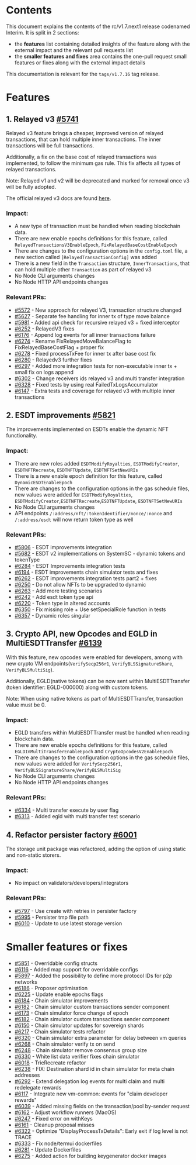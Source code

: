 [comment]: <> (tags/v1.7.16)

# Contents

This document explains the contents of the rc/v1.7.next1 release codenamed Interim. It is split in 2 sections:
- the **features** list containing detailed insights of the feature along with the external impact and the relevant
  pull requests list
- the **smaller features and fixes** area contains the one-pull request small features or fixes along with the
  external impact details

This documentation is relevant for the `tags/v1.7.16` tag release.

# Features

## 1. Relayed v3 [#5741](https://github.com/multiversx/mx-chain-go/pull/5741)

Relayed v3 feature brings a cheaper, improved version of relayed transactions, that can hold multiple inner transactions. 
The inner transactions will be full transactions.

Additionally, a fix on the base cost of relayed transactions was implemented, to follow the minimum gas rule. This fix affects all types of relayed transactions.

Note: Relayed v1 and v2 will be deprecated and marked for removal once v3 will be fully adopted.

The official relayed v3 docs are found [here](https://docs.multiversx.com/developers/relayed-transactions/#relayed-transactions-version-3).
### Impact:
* A new type of transaction must be handled when reading blockchain data.
* There are new enable epochs definitions for this feature, called `RelayedTransactionsV3EnableEpoch`, `FixRelayedBaseCostEnableEpoch`
* There are changes to the configuration options in the `config.toml` file, a new section called `[RelayedTransactionConfig]` was added
* There is a new field in the `Transaction` structure, `InnerTransactions`, that can hold multiple other `Transaction` as part of relayed v3
* No Node CLI arguments changes
* No Node HTTP API endpoints changes

### Relevant PRs:
- [#5572](https://github.com/multiversx/mx-chain-go/pull/5572) - New approach for relayed V3, transaction structure changed
- [#5627](https://github.com/multiversx/mx-chain-go/pull/5627) - Separate fee handling for inner tx of type move balance
- [#5981](https://github.com/multiversx/mx-chain-go/pull/5981) - Added api check for recursive relayed v3 + fixed interceptor
- [#6252](https://github.com/multiversx/mx-chain-go/pull/6252) - RelayedV3 fixes
- [#6176](https://github.com/multiversx/mx-chain-go/pull/6176) - Append log events for all inner transactions failure
- [#6274](https://github.com/multiversx/mx-chain-go/pull/6274) - Rename FixRelayedMoveBalanceFlag to FixRelayedBaseCostFlag + proper fix
- [#6278](https://github.com/multiversx/mx-chain-go/pull/6278) - Fixed processTxFee for inner tx after base cost fix
- [#6280](https://github.com/multiversx/mx-chain-go/pull/6280) - Relayedv3 further fixes
- [#6297](https://github.com/multiversx/mx-chain-go/pull/6297) - Added more integration tests for non-executable inner tx + small fix on logs append
- [#6302](https://github.com/multiversx/mx-chain-go/pull/6302) - Change receivers ids relayed v3 and multi transfer integration
- [#6328](https://github.com/multiversx/mx-chain-go/pull/6328) - Fixed tests by using real FailedTxLogsAccumulator
- [#6147](https://github.com/multiversx/mx-chain-go/pull/6147) - Extra tests and coverage for relayed v3 with multiple inner transactions

## 2. ESDT improvements [#5821](https://github.com/multiversx/mx-chain-go/pull/5821)

The improvements implemented on ESDTs enable the dynamic NFT functionality.

### Impact:
* There are new roles added `ESDTModifyRoyalties`, `ESDTModifyCreator`, `ESDTNFTRecreate`, `ESDTNFTUpdate`, `ESDTNFTSetNewURIs`
* There is a new enable epoch definition for this feature, called `DynamicESDTEnableEpoch`
* There are changes to the configuration options in the gas schedule files, new values were added for `ESDTModifyRoyalties`, `ESDTModifyCreator`,`ESDTNFTRecreate`,`ESDTNFTUpdate`, `ESDTNFTSetNewURIs`
* No Node CLI arguments changes
* API endpoints `/:address/nft/:tokenIdentifier/nonce/:nonce` and `/:address/esdt` will now return token type as well

### Relevant PRs:
- [#5806](https://github.com/multiversx/mx-chain-go/pull/5806) - ESDT improvements integration
- [#5682](https://github.com/multiversx/mx-chain-go/pull/5682) - ESDT v2 implementations on SystemSC - dynamic tokens and tokenType
- [#6284](https://github.com/multiversx/mx-chain-go/pull/6284) - ESDT Improvements integration tests
- [#6194](https://github.com/multiversx/mx-chain-go/pull/6194) - ESDT improvements chain simulator tests and fixes
- [#6262](https://github.com/multiversx/mx-chain-go/pull/6262) - ESDT improvements integration tests part2 + fixes
- [#6250](https://github.com/multiversx/mx-chain-go/pull/6250) - Do not allow NFTs to be upgraded to dynamic
- [#6263](https://github.com/multiversx/mx-chain-go/pull/6263) - Add more testing scenarios
- [#6242](https://github.com/multiversx/mx-chain-go/pull/6242) - Add esdt token type api
- [#6220](https://github.com/multiversx/mx-chain-go/pull/6220) - Token type in altered accounts
- [#6350](https://github.com/multiversx/mx-chain-go/pull/6350) - Fix missing role + Use setSpecialRole function in tests
- [#6357](https://github.com/multiversx/mx-chain-go/pull/6357) - Dynamic roles singular

## 3. Crypto API, new Opcodes and EGLD in MultiESDTTransfer [#6139](https://github.com/multiversx/mx-chain-go/pull/6139)

With this feature, new opcodes were enabled for developers, among with new crypto VM endpoints(`VerifySecp256r1`, `VerifyBLSSignatureShare`, `VerifyBLSMultiSig`).

Additionally, EGLD(native tokens) can be now sent within MultiESDTTransfer (token identifier: EGLD-000000) along with custom tokens.

Note: When using native tokens as part of MultiESDTTransfer, transaction value must be 0. 

### Impact:
* EGLD transfers within MultiESDTTransfer must be handled when reading blockchain data.
* There are new enable epochs definitions for this feature, called `EGLDInMultiTransferEnableEpoch` and `CryptoOpcodesV2EnableEpoch`
* There are changes to the configuration options in the gas schedule files, new values were added for `VerifySecp256r1`, `VerifyBLSSignatureShare`,`VerifyBLSMultiSig`
* No Node CLI arguments changes
* No Node HTTP API endpoints changes

### Relevant PRs:
- [#6334](https://github.com/multiversx/mx-chain-go/pull/6334) - Multi transfer execute by user flag
- [#6313](https://github.com/multiversx/mx-chain-go/pull/6313) - Added egld with multi transfer test scenario

## 4. Refactor persister factory [#6001](https://github.com/multiversx/mx-chain-go/pull/6001)

The storage unit package was refactored, adding the option of using static and non-static storers.

### Impact:
* No impact on validators/developers/integrators

### Relevant PRs:
- [#5797](https://github.com/multiversx/mx-chain-go/pull/5797) - Use create with retries in persister factory
- [#5995](https://github.com/multiversx/mx-chain-go/pull/5995) - Persister tmp file path
- [#6010](https://github.com/multiversx/mx-chain-go/pull/6010) - Update to use latest storage version

# Smaller features or fixes

- [#5851](https://github.com/multiversx/mx-chain-go/pull/5851) - Overridable config structs
- [#6116](https://github.com/multiversx/mx-chain-go/pull/6116) - Added map support for overridable configs
- [#5897](https://github.com/multiversx/mx-chain-go/pull/5897) - Added the possibility to define more protocol IDs for p2p networks
- [#6186](https://github.com/multiversx/mx-chain-go/pull/6186) - Proposer optimisation
- [#6225](https://github.com/multiversx/mx-chain-go/pull/6225) - Update enable epochs flags
- [#6184](https://github.com/multiversx/mx-chain-go/pull/6184) - Chain simulator improvements
- [#6182](https://github.com/multiversx/mx-chain-go/pull/6182) - Chain simulator custom transactions sender component
- [#6173](https://github.com/multiversx/mx-chain-go/pull/6173) - Chain simulator force change of epoch
- [#6182](https://github.com/multiversx/mx-chain-go/pull/6182) - Chain simulator custom transactions sender component
- [#6150](https://github.com/multiversx/mx-chain-go/pull/6150) - Chain simulator updates for sovereign shards
- [#6217](https://github.com/multiversx/mx-chain-go/pull/6217) - Chain simulator tests refactor
- [#6320](https://github.com/multiversx/mx-chain-go/pull/6320) - Chain simulator extra parameter for delay between vm queries
- [#6268](https://github.com/multiversx/mx-chain-go/pull/6268) - Chain simulator verify tx on send
- [#6248](https://github.com/multiversx/mx-chain-go/pull/6248) - Chain simulator remove consensus group size
- [#6330](https://github.com/multiversx/mx-chain-go/pull/6330) - White list data verifier fixes chain simulator
- [#6018](https://github.com/multiversx/mx-chain-go/pull/6018) - TrieRecreate refactor
- [#6238](https://github.com/multiversx/mx-chain-go/pull/6238) - FIX: Destination shard id in chain simulator for meta chain addresses
- [#6292](https://github.com/multiversx/mx-chain-go/pull/6292) - Extend delegation log events for multi claim and multi redelegate rewards
- [#6117](https://github.com/multiversx/mx-chain-go/pull/6117) - Integrate new vm-common: events for "claim developer rewards"
- [#6039](https://github.com/multiversx/mx-chain-go/pull/6039) - Added missing fields on the transaction/pool by-sender request
- [#6162](https://github.com/multiversx/mx-chain-go/pull/6162) - Adjust workflow runners (MacOS)
- [#6247](https://github.com/multiversx/mx-chain-go/pull/6247) - Fixed error on withKeys
- [#6161](https://github.com/multiversx/mx-chain-go/pull/6161) - Cleanup proposal misses
- [#6322](https://github.com/multiversx/mx-chain-go/pull/6322) - Optimize "DisplayProcessTxDetails": Early exit if log level is not TRACE
- [#6333](https://github.com/multiversx/mx-chain-go/pull/6333) - Fix node/termui dockerfiles
- [#6281](https://github.com/multiversx/mx-chain-go/pull/6281) - Update Dockerfiles
- [#6275](https://github.com/multiversx/mx-chain-go/pull/6275) - Added action for building keygenerator docker images
